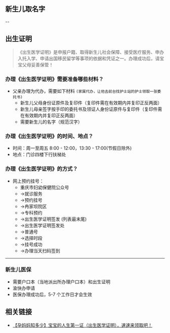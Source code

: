 
## 新生儿取名字


-- 
## 出生证明

> 《出生医学证明》是申报户籍、取得新生儿社会保障、接受医疗服务、申办入托入学、申请出国移民留学等事项的依据和凭证之一。办理成功后，请宝宝父母妥善保管！

### 办理《出生医学证明》需要准备哪些材料？
- 父亲办理为代办，需要如下材料 `(家属代办，让他去前台找护士站的护士领取一张委托书)`
    - 新生儿父母身份证原件及复印件（复印件需在有效期内并复印正反两面）
    - 新生儿母亲签字按手印的委托书及领证人身份证原件与复印件（复印件需在有效期内并复印正反两面）
    - 需要新生儿的名字（规范汉字）

### 办理《出生医学证明》的时间、地点？

- 时间：周一至周五 8:00 - 12:00，13:30 - 17:00(节假日除外) 
- 地点：门诊四楼下行扶梯处

### 办理《出生医学证明》的方式？

- 网上预约挂号：
    - 重庆市妇幼保健院公众号
    - →就诊服务
    - →预约挂号
    - →冉家坝院区
    - →专科预约
    - →出生医学证明签发 (列表最末尾)
    - →出生医学证明签发处
    - →普通号
    - →选择时段
    - →挂号成功
    - →办理当天扫码签到

---

### 新生儿医保
- 需要户口本（当地派出所办理户口本）和出生证明
- 渝快办申请
- 医保办理成功后，5-7 个工作日才会生效



## 相关链接

- [【孕妈妈知多少】宝宝的人生第一证（出生医学证明），速速来领取吧！](https://mp.weixin.qq.com/s/mPe-2Yt3L7-4DCxcQXtPwg)
